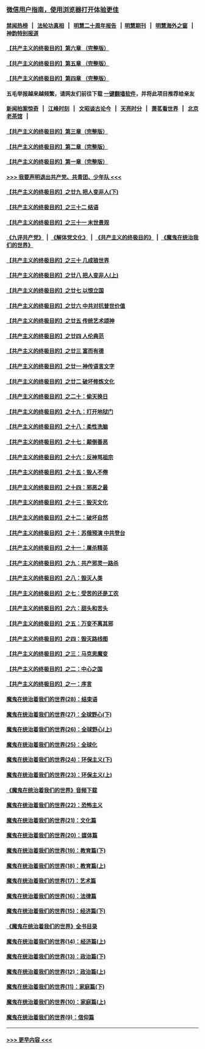 ### [微信用户指南，使用浏览器打开体验更佳](https://github.com/gfw-breaker/banned-news1/blob/master/indexes/wechat-guide.md?t=0)
#### [禁闻热榜](热点新闻.md?t=0)  &nbsp;&nbsp;|&nbsp;&nbsp; [法轮功真相](https://github.com/gfw-breaker/truth/blob/master/README.md?t=0) &nbsp;&nbsp;|&nbsp;&nbsp; [明慧二十周年报告](https://github.com/gfw-breaker/mh-reports/blob/master/README.md?t=0) &nbsp;&nbsp;|&nbsp;&nbsp;[明慧期刊](https://github.com/gfw-breaker/mh-qikan) &nbsp;&nbsp;|&nbsp;&nbsp; [明慧海外之窗](https://github.com/gfw-breaker/mh-news/blob/master/README.md?t=0) &nbsp;&nbsp;|&nbsp;&nbsp; [神韵特别报道](https://github.com/gfw-breaker/mh-news/blob/master/shenyun.md?t=0)
#### [【共产主义的终极目的】第六章 （完整版）](../pages/nsc422/n11428913.md?t=02100802) 
#### [【共产主义的终极目的】第五章 （完整版）](../pages/nsc422/n11428912.md?t=02100802) 
#### [【共产主义的终极目的】第四章 （完整版）](../pages/nsc422/n11428907.md?t=02100802) 
#### 五毛举报越来越频繁，请网友们前往下载 [一键翻墙软件](https://github.com/gfw-breaker/ssr-accounts)，并将此项目推荐给亲友
#### [新闻拍案惊奇](https://github.com/gfw-breaker/banned-news1/blob/master/pages/link4.md) &nbsp;&nbsp;|&nbsp;&nbsp; [江峰时刻](https://github.com/gfw-breaker/banned-news1/blob/master/pages/link4.md) &nbsp;&nbsp;|&nbsp;&nbsp; [文昭谈古论今](https://github.com/gfw-breaker/banned-news1/blob/master/pages/link4.md) &nbsp;&nbsp;|&nbsp;&nbsp; [天亮时分](https://github.com/gfw-breaker/banned-news1/blob/master/pages/link4.md) &nbsp;&nbsp;|&nbsp;&nbsp; [萧茗看世界](https://github.com/gfw-breaker/banned-news1/blob/master/pages/link4.md) &nbsp;&nbsp;|&nbsp;&nbsp; [北京老茶馆](https://github.com/gfw-breaker/banned-news1/blob/master/pages/link4.md) &nbsp;&nbsp;|&nbsp;&nbsp; 
#### [【共产主义的终极目的】第三章（完整版）](../pages/nsc422/n11428848.md?t=02100802) 
#### [【共产主义的终极目的】第二章（完整版）](../pages/nsc422/n11428831.md?t=02100802) 
#### [【共产主义的终极目的】第一章（完整版）](../pages/nsc422/n11417651.md?t=02100802) 
#### [>>> 我要声明退出共产党、共青团、少年队 <<<](https://github.com/begood0513/goodnews/blob/master/quit/letter.md) 
#### [【共产主义的终极目的】之廿九 把人变非人(下)](../pages/nsc422/n11344140.md?t=02100802) 
#### [【共产主义的终极目的】之三十二 结语](../pages/nsc422/n11360535.md?t=02100802) 
#### [【共产主义的终极目的】之三十一 末世景观](../pages/nsc422/n11351129.md?t=02100802) 
#### [《九评共产党》](https://github.com/begood0513/9ping.md/blob/master/README.md) &nbsp;|&nbsp; [《解体党文化》](../../../../jtdwh.md/blob/master/README.md)  &nbsp;|&nbsp; [《共产主义的终极目的》](../../../../gczydzjmd.md/blob/master/README.md) &nbsp;|&nbsp; [《魔鬼在统治我们的世界》](../../../../mgztzwmdsj.md/blob/master/README.md) 
#### [【共产主义的终极目的】之三十 几成狼世界](../pages/nsc422/n11348280.md?t=02100802) 
#### [【共产主义的终极目的】之廿八 把人变非人(上)](../pages/nsc422/n11340492.md?t=02100802) 
#### [【共产主义的终极目的】之廿七 以恨立国](../pages/nsc422/n11336944.md?t=02100802) 
#### [【共产主义的终极目的】之廿六 中共对抗普世价值](../pages/nsc422/n11324785.md?t=02100802) 
#### [【共产主义的终极目的】之廿五 传统艺术颂神](../pages/nsc422/n11296396.md?t=02100802) 
#### [【共产主义的终极目的】之廿四 人伦典范](../pages/nsc422/n11296397.md?t=02100802) 
#### [【共产主义的终极目的】之廿三 富而有德](../pages/nsc422/n11283598.md?t=02100802) 
#### [【共产主义的终极目的】之廿一 神传语言文字](../pages/nsc422/n11263265.md?t=02100802) 
#### [【共产主义的终极目的】之廿二 破坏修炼文化](../pages/nsc422/n11245728.md?t=02100802) 
#### [【共产主义的终极目的】之二十：偷天换日](../pages/nsc422/n11238846.md?t=02100802) 
#### [【共产主义的终极目的】之十九：打开地狱门](../pages/nsc422/n11206376.md?t=02100802) 
#### [【共产主义的终极目的】之十八：柔性洗脑](../pages/nsc422/n11199994.md?t=02100802) 
#### [【共产主义的终极目的】之十七：颠倒善恶](../pages/nsc422/n11179782.md?t=02100802) 
#### [【共产主义的终极目的】之十六：反神骂祖宗](../pages/nsc422/n11166798.md?t=02100802) 
#### [【共产主义的终极目的】之十五：毁人不倦](../pages/nsc422/n11166792.md?t=02100802) 
#### [【共产主义的终极目的】之十四：邪恶之最](../pages/nsc422/n11150249.md?t=02100802) 
#### [【共产主义的终极目的】之十三：毁灭文化](../pages/nsc422/n11135227.md?t=02100802) 
#### [【共产主义的终极目的】之十二：破坏自然](../pages/nsc422/n11135214.md?t=02100802) 
#### [【共产主义的终极目的】之十：苏俄预演 中共登台](../pages/nsc422/n11118424.md?t=02100802) 
#### [【共产主义的终极目的】之十一：屠杀精英](../pages/nsc422/n11118442.md?t=02100802) 
#### [【共产主义的终极目的】之九：共产邪灵一路杀](../pages/nsc422/n11114139.md?t=02100802) 
#### [【共产主义的终极目的】之八：毁灭人类](../pages/nsc422/n11108503.md?t=02100802) 
#### [【共产主义的终极目的】之七：受苦的还是工农](../pages/nsc422/n11101809.md?t=02100802) 
#### [【共产主义的终极目的】之六：甜头和苦头](../pages/nsc422/n11096971.md?t=02100802) 
#### [【共产主义的终极目的】之五：万变不离其邪](../pages/nsc422/n11091285.md?t=02100802) 
#### [【共产主义的终极目的】之四：毁灭路线图](../pages/nsc422/n11086284.md?t=02100802) 
#### [【共产主义的终极目的】之三：马克思魔变](../pages/nsc422/n11061941.md?t=02100802) 
#### [【共产主义的终极目的】之二：中心之国](../pages/nsc422/n11047728.md?t=02100802) 
#### [【共产主义的终极目的】之一：序言](../pages/nsc422/n11086077.md?t=02100802) 
#### [魔鬼在统治着我们的世界(28)：结束语](../pages/nsc422/n10936246.md?t=02100802) 
#### [魔鬼在统治着我们的世界(27)：全球野心(下)](../pages/nsc422/n10928319.md?t=02100802) 
#### [魔鬼在统治着我们的世界(26)：全球野心(上)](../pages/nsc422/n10900318.md?t=02100802) 
#### [魔鬼在统治着我们的世界(25)：全球化](../pages/nsc422/n10788205.md?t=02100802) 
#### [魔鬼在统治着我们的世界(24)：环保主义(下)](../pages/nsc422/n10695307.md?t=02100802) 
#### [魔鬼在统治着我们的世界(23)：环保主义(上)](../pages/nsc422/n10688613.md?t=02100802) 
#### [《魔鬼在统治着我们的世界》音频下载](../pages/nsc422/n10635553.md?t=02100802) 
#### [魔鬼在统治着我们的世界(22)：恐怖主义](../pages/nsc422/n10614727.md?t=02100802) 
#### [魔鬼在统治着我们的世界(21)：文化篇](../pages/nsc422/n10597706.md?t=02100802) 
#### [魔鬼在统治着我们的世界(20)：媒体篇](../pages/nsc422/n10586579.md?t=02100802) 
#### [魔鬼在统治着我们的世界(19)：教育篇(下)](../pages/nsc422/n10564808.md?t=02100802) 
#### [魔鬼在统治着我们的世界(18)：教育篇(上)](../pages/nsc422/n10526970.md?t=02100802) 
#### [魔鬼在统治着我们的世界(17)：艺术篇](../pages/nsc422/n10499093.md?t=02100802) 
#### [魔鬼在统治着我们的世界(16)：法律篇](../pages/nsc422/n10485969.md?t=02100802) 
#### [魔鬼在统治着我们的世界(15)：经济篇(下)](../pages/nsc422/n10469975.md?t=02100802) 
#### [《魔鬼在统治着我们的世界》全书目录](../pages/nsc422/n10464261.md?t=02100802) 
#### [魔鬼在统治着我们的世界(14)：经济篇(上)](../pages/nsc422/n10457370.md?t=02100802) 
#### [魔鬼在统治着我们的世界(13)：政治篇(下)](../pages/nsc422/n10448270.md?t=02100802) 
#### [魔鬼在统治着我们的世界(12)：政治篇(上)](../pages/nsc422/n10444576.md?t=02100802) 
#### [魔鬼在统治着我们的世界(11)：家庭篇(下)](../pages/nsc422/n10440961.md?t=02100802) 
#### [魔鬼在统治着我们的世界(10)：家庭篇(上)](../pages/nsc422/n10435448.md?t=02100802) 
#### [魔鬼在统治着我们的世界(9)：信仰篇](../pages/nsc422/n10432159.md?t=02100802) 

----
#### [ >>> 更早内容 <<< ](../indexes/nsc422-earlier.md)
